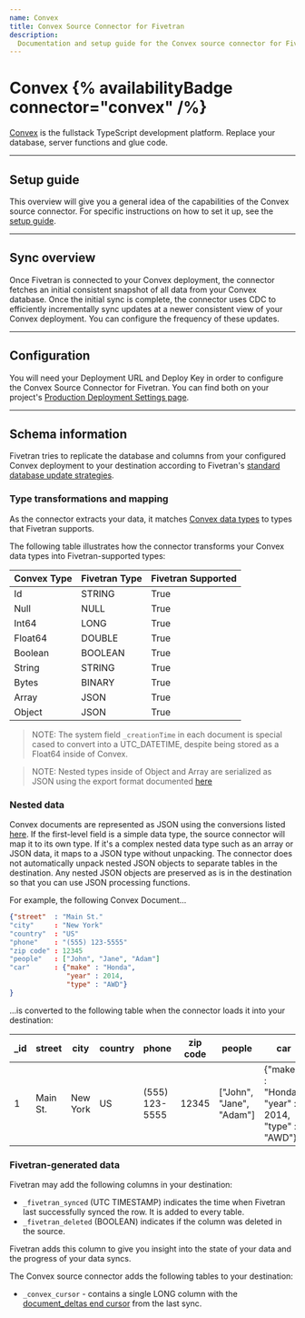 ```yaml
---
name: Convex
title: Convex Source Connector for Fivetran
description:
  Documentation and setup guide for the Convex source connector for Fivetran.
---
```


# Convex {% availabilityBadge connector="convex" /%}

[Convex](https://convex.dev) is the fullstack TypeScript development platform.
Replace your database, server functions and glue code.

---

## Setup guide

This overview will give you a general idea of the capabilities of the Convex
source connector. For specific instructions on how to set it up, see the
[setup guide](/docs/databases/convex/setup-guide).

---

## Sync overview

Once Fivetran is connected to your Convex deployment, the connector fetches an
initial consistent snapshot of all data from your Convex database. Once the
initial sync is complete, the connector uses CDC to efficiently incrementally
sync updates at a newer consistent view of your Convex deployment. You can
configure the frequency of these updates.

---

## Configuration

You will need your Deployment URL and Deploy Key in order to configure the
Convex Source Connector for Fivetran. You can find both on your project's
[Production Deployment Settings page](https://docs.convex.dev/dashboard/deployments/deployment-settings).

---

## Schema information

Fivetran tries to replicate the database and columns from your configured Convex
deployment to your destination according to Fivetran's
[standard database update strategies](/docs/databases#transformationandmappingoverview).

### Type transformations and mapping

As the connector extracts your data, it matches
[Convex data types](https://docs.convex.dev/database/types) to types that
Fivetran supports.

The following table illustrates how the connector transforms your Convex data
types into Fivetran-supported types:

| Convex Type | Fivetran Type | Fivetran Supported |
| ----------- | ------------- | ------------------ |
| Id          | STRING        | True               |
| Null        | NULL          | True               |
| Int64       | LONG          | True               |
| Float64     | DOUBLE        | True               |
| Boolean     | BOOLEAN       | True               |
| String      | STRING        | True               |
| Bytes       | BINARY        | True               |
| Array       | JSON          | True               |
| Object      | JSON          | True               |

> NOTE: The system field `_creationTime` in each document is special cased to
> convert into a UTC_DATETIME, despite being stored as a Float64 inside of
> Convex.

> NOTE: Nested types inside of Object and Array are serialized as JSON using the
> export format documented [here](https://docs.convex.dev/database/types)

### Nested data

Convex documents are represented as JSON using the conversions listed
[here](https://docs.convex.dev/database/types). If the first-level field is a
simple data type, the source connector will map it to its own type. If it's a
complex nested data type such as an array or JSON data, it maps to a JSON type
without unpacking. The connector does not automatically unpack nested JSON
objects to separate tables in the destination. Any nested JSON objects are
preserved as is in the destination so that you can use JSON processing
functions.

For example, the following Convex Document...

```json
{"street"  : "Main St."
"city"     : "New York"
"country"  : "US"
"phone"    : "(555) 123-5555"
"zip code" : 12345
"people"   : ["John", "Jane", "Adam"]
"car"      : {"make" : "Honda",
              "year" : 2014,
              "type" : "AWD"}
}
```

...is converted to the following table when the connector loads it into your
destination:

| \_id | street   | city     | country | phone          | zip code | people                   | car                                               |
| ---- | -------- | -------- | ------- | -------------- | -------- | ------------------------ | ------------------------------------------------- |
| 1    | Main St. | New York | US      | (555) 123-5555 | 12345    | ["John", "Jane", "Adam"] | {"make" : "Honda", "year" : 2014, "type" : "AWD"} |

### Fivetran-generated data

Fivetran may add the following columns in your destination:

- `_fivetran_synced` (UTC TIMESTAMP) indicates the time when Fivetran last
  successfully synced the row. It is added to every table.
- `_fivetran_deleted` (BOOLEAN) indicates if the column was deleted in the
  source.

Fivetran adds this column to give you insight into the state of your data and
the progress of your data syncs.

The Convex source connector adds the following tables to your destination:

- `_convex_cursor` - contains a single LONG column with the
  [document_deltas end cursor](https://docs.convex.dev/http-api/#get-apidocument_deltas)
  from the last sync.
